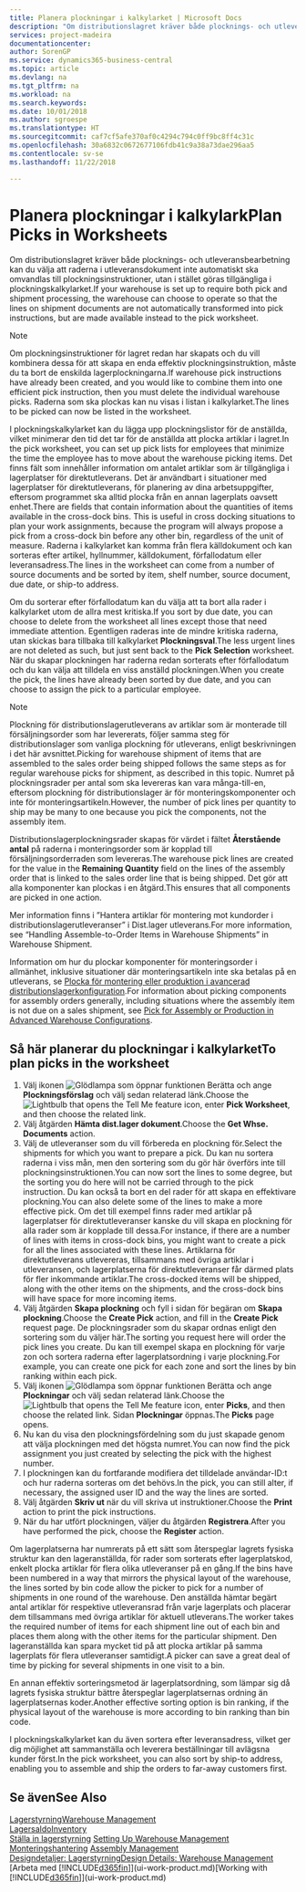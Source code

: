 ```yaml
---
title: Planera plockningar i kalkylarket | Microsoft Docs
description: "Om distributionslagret kräver både plocknings- och utleveransbearbetning kan du välja att raderna i utleveransdokument inte automatiskt ska omvandlas till plockningsinstruktioner, utan i stället göras tillgängliga i plockningskalkylarket."
services: project-madeira
documentationcenter: 
author: SorenGP
ms.service: dynamics365-business-central
ms.topic: article
ms.devlang: na
ms.tgt_pltfrm: na
ms.workload: na
ms.search.keywords: 
ms.date: 10/01/2018
ms.author: sgroespe
ms.translationtype: HT
ms.sourcegitcommit: caf7cf5afe370af0c4294c794c0ff9bc8ff4c31c
ms.openlocfilehash: 30a6832c0672677106fdb41c9a38a73dae296aa5
ms.contentlocale: sv-se
ms.lasthandoff: 11/22/2018

---
```

# <a name="plan-picks-in-worksheets"></a><span data-ttu-id="2f9c7-103">Planera plockningar i kalkylark</span><span class="sxs-lookup"><span data-stu-id="2f9c7-103">Plan Picks in Worksheets</span></span>
<span data-ttu-id="2f9c7-104">Om distributionslagret kräver både plocknings- och utleveransbearbetning kan du välja att raderna i utleveransdokument inte automatiskt ska omvandlas till plockningsinstruktioner, utan i stället göras tillgängliga i plockningskalkylarket.</span><span class="sxs-lookup"><span data-stu-id="2f9c7-104">If your warehouse is set up to require both pick and shipment processing, the warehouse can choose to operate so that the lines on shipment documents are not automatically transformed into pick instructions, but are made available instead to the pick worksheet.</span></span>  

> [!NOTE]  
>  <span data-ttu-id="2f9c7-105">Om plockningsinstruktioner för lagret redan har skapats och du vill kombinera dessa för att skapa en enda effektiv plockningsinstruktion, måste du ta bort de enskilda lagerplockningarna.</span><span class="sxs-lookup"><span data-stu-id="2f9c7-105">If warehouse pick instructions have already been created, and you would like to combine them into one efficient pick instruction, then you must delete the individual warehouse picks.</span></span> <span data-ttu-id="2f9c7-106">Raderna som ska plockas kan nu visas i listan i kalkylarket.</span><span class="sxs-lookup"><span data-stu-id="2f9c7-106">The lines to be picked can now be listed in the worksheet.</span></span>  

<span data-ttu-id="2f9c7-107">I plockningskalkylarket kan du lägga upp plockningslistor för de anställda, vilket minimerar den tid det tar för de anställda att plocka artiklar i lagret.</span><span class="sxs-lookup"><span data-stu-id="2f9c7-107">In the pick worksheet, you can set up pick lists for employees that minimize the time the employee has to move about the warehouse picking items.</span></span> <span data-ttu-id="2f9c7-108">Det finns fält som innehåller information om antalet artiklar som är tillgängliga i lagerplatser för direktutleverans. Det är användbart i situationer med lagerplatser för direktutleverans, för planering av dina arbetsuppgifter, eftersom programmet ska alltid plocka från en annan lagerplats oavsett enhet.</span><span class="sxs-lookup"><span data-stu-id="2f9c7-108">There are fields that contain information about the quantities of items available in the cross-dock bins. This is useful in cross docking situations to plan your work assignments, because the program will always propose a pick from a cross-dock bin before any other bin, regardless of the unit of measure.</span></span> <span data-ttu-id="2f9c7-109">Raderna i kalkylarket kan komma från flera källdokument och kan sorteras efter artikel, hyllnummer, källdokument, förfallodatum eller leveransadress.</span><span class="sxs-lookup"><span data-stu-id="2f9c7-109">The lines in the worksheet can come from a number of source documents and be sorted by item, shelf number, source document, due date, or ship-to address.</span></span>  

<span data-ttu-id="2f9c7-110">Om du sorterar efter förfallodatum kan du välja att ta bort alla rader i kalkylarket utom de allra mest kritiska.</span><span class="sxs-lookup"><span data-stu-id="2f9c7-110">If you sort by due date, you can choose to delete from the worksheet all lines except those that need immediate attention.</span></span> <span data-ttu-id="2f9c7-111">Egentligen raderas inte de mindre kritiska raderna, utan skickas bara tillbaka till kalkylarket **Plockningsval**.</span><span class="sxs-lookup"><span data-stu-id="2f9c7-111">The less urgent lines are not deleted as such, but just sent back to the **Pick Selection** worksheet.</span></span> <span data-ttu-id="2f9c7-112">När du skapar plockningen har raderna redan sorterats efter förfallodatum och du kan välja att tilldela en viss anställd plockningen.</span><span class="sxs-lookup"><span data-stu-id="2f9c7-112">When you create the pick, the lines have already been sorted by due date, and you can choose to assign the pick to a particular employee.</span></span>  

> [!NOTE]  
>  <span data-ttu-id="2f9c7-113">Plockning för distributionslagerutleverans av artiklar som är monterade till försäljningsorder som har levererats, följer samma steg för distributionslager som vanliga plockning för utleverans, enligt beskrivningen i det här avsnittet.</span><span class="sxs-lookup"><span data-stu-id="2f9c7-113">Picking for warehouse shipment of items that are assembled to the sales order being shipped follows the same steps as for regular warehouse picks for shipment, as described in this topic.</span></span> <span data-ttu-id="2f9c7-114">Numret på plockningsrader per antal som ska levereras kan vara många-till-en, eftersom plockning för distributionslager är för monteringskomponenter och inte för monteringsartikeln.</span><span class="sxs-lookup"><span data-stu-id="2f9c7-114">However, the number of pick lines per quantity to ship may be many to one because you pick the components, not the assembly item.</span></span>  
>   
>  <span data-ttu-id="2f9c7-115">Distributionslagerplockningsrader skapas för värdet i fältet **Återstående antal** på raderna i monteringsorder som är kopplad till försäljningsorderraden som levereras.</span><span class="sxs-lookup"><span data-stu-id="2f9c7-115">The warehouse pick lines are created for the value in the **Remaining Quantity** field on the lines of the assembly order that is linked to the sales order line that is being shipped.</span></span> <span data-ttu-id="2f9c7-116">Det gör att alla komponenter kan plockas i en åtgärd.</span><span class="sxs-lookup"><span data-stu-id="2f9c7-116">This ensures that all components are picked in one action.</span></span>  
>   
>  <span data-ttu-id="2f9c7-117">Mer information finns i ”Hantera artiklar för montering mot kundorder i distributionslagerutleveranser” i Dist.lager utleverans.</span><span class="sxs-lookup"><span data-stu-id="2f9c7-117">For more information, see “Handling Assemble-to-Order Items in Warehouse Shipments” in Warehouse Shipment.</span></span>  
>   
>  <span data-ttu-id="2f9c7-118">Information om hur du plockar komponenter för monteringsorder i allmänhet, inklusive situationer där monteringsartikeln inte ska betalas på en utleverans, se [Plocka för montering eller produktion i avancerad distributionslagerkonfiguration](warehouse-how-to-pick-for-internal-operations-in-advanced-warehousing.md).</span><span class="sxs-lookup"><span data-stu-id="2f9c7-118">For information about picking components for assembly orders generally, including situations where the assembly item is not due on a sales shipment, see [Pick for Assembly or Production in Advanced Warehouse Configurations](warehouse-how-to-pick-for-internal-operations-in-advanced-warehousing.md).</span></span>  

## <a name="to-plan-picks-in-the-worksheet"></a><span data-ttu-id="2f9c7-119">Så här planerar du plockningar i kalkylarket</span><span class="sxs-lookup"><span data-stu-id="2f9c7-119">To plan picks in the worksheet</span></span>  
1.  <span data-ttu-id="2f9c7-120">Välj ikonen ![Glödlampa som öppnar funktionen Berätta](media/ui-search/search_small.png "Berätta vad du vill göra") och ange **Plockningsförslag** och välj sedan relaterad länk.</span><span class="sxs-lookup"><span data-stu-id="2f9c7-120">Choose the ![Lightbulb that opens the Tell Me feature](media/ui-search/search_small.png "Tell me what you want to do") icon, enter **Pick Worksheet**, and then choose the related link.</span></span>  
2.  <span data-ttu-id="2f9c7-121">Välj åtgärden **Hämta dist.lager dokument**.</span><span class="sxs-lookup"><span data-stu-id="2f9c7-121">Choose the **Get Whse. Documents** action.</span></span>  
3.  <span data-ttu-id="2f9c7-122">Välj de utleveranser som du vill förbereda en plockning för.</span><span class="sxs-lookup"><span data-stu-id="2f9c7-122">Select the shipments for which you want to prepare a pick.</span></span> <span data-ttu-id="2f9c7-123">Du kan nu sortera raderna i viss mån, men den sortering som du gör här överförs inte till plockningsinstruktionen.</span><span class="sxs-lookup"><span data-stu-id="2f9c7-123">You can now sort the lines to some degree, but the sorting you do here will not be carried through to the pick instruction.</span></span> <span data-ttu-id="2f9c7-124">Du kan också ta bort en del rader för att skapa en effektivare plockning.</span><span class="sxs-lookup"><span data-stu-id="2f9c7-124">You can also delete some of the lines to make a more effective pick.</span></span> <span data-ttu-id="2f9c7-125">Om det till exempel finns rader med artiklar på lagerplatser för direktutleveranser kanske du vill skapa en plockning för alla rader som är kopplade till dessa.</span><span class="sxs-lookup"><span data-stu-id="2f9c7-125">For instance, if there are a number of lines with items in cross-dock bins, you might want to create a pick for all the lines associated with these lines.</span></span> <span data-ttu-id="2f9c7-126">Artiklarna för direktutleverans utlevereras, tillsammans med övriga artiklar i utleveransen, och lagerplatserna för direktutleveranser får därmed plats för fler inkommande artiklar.</span><span class="sxs-lookup"><span data-stu-id="2f9c7-126">The cross-docked items will be shipped, along with the other items on the shipments, and the cross-dock bins will have space for more incoming items.</span></span>  
4.  <span data-ttu-id="2f9c7-127">Välj åtgärden **Skapa plockning** och fyll i sidan för begäran om **Skapa plockning**.</span><span class="sxs-lookup"><span data-stu-id="2f9c7-127">Choose the **Create Pick** action, and fill in the **Create Pick** request page.</span></span> <span data-ttu-id="2f9c7-128">De plockningsrader som du skapar ordnas enligt den sortering som du väljer här.</span><span class="sxs-lookup"><span data-stu-id="2f9c7-128">The sorting you request here will order the pick lines you create.</span></span> <span data-ttu-id="2f9c7-129">Du kan till exempel skapa en plockning för varje zon och sortera raderna efter lagerplatsordning i varje plockning.</span><span class="sxs-lookup"><span data-stu-id="2f9c7-129">For example, you can create one pick for each zone and sort the lines by bin ranking within each pick.</span></span>  
5.  <span data-ttu-id="2f9c7-130">Välj ikonen ![Glödlampa som öppnar funktionen Berätta](media/ui-search/search_small.png "Glödlampa som öppnar funktionen Berätta") och ange **Plockningar** och välj sedan relaterad länk.</span><span class="sxs-lookup"><span data-stu-id="2f9c7-130">Choose the ![Lightbulb that opens the Tell Me feature](media/ui-search/search_small.png "Tell me what you want to do") icon, enter **Picks**, and then choose the related link.</span></span> <span data-ttu-id="2f9c7-131">Sidan **Plockningar** öppnas.</span><span class="sxs-lookup"><span data-stu-id="2f9c7-131">The **Picks** page opens.</span></span>  
6.  <span data-ttu-id="2f9c7-132">Nu kan du visa den plockningsfördelning som du just skapade genom att välja plockningen med det högsta numret.</span><span class="sxs-lookup"><span data-stu-id="2f9c7-132">You can now find the pick assignment you just created by selecting the pick with the highest number.</span></span>  
7.  <span data-ttu-id="2f9c7-133">I plockningen kan du fortfarande modifiera det tilldelade användar-ID:t och hur raderna sorteras om det behövs.</span><span class="sxs-lookup"><span data-stu-id="2f9c7-133">In the pick, you can still alter, if necessary, the assigned user ID and the way the lines are sorted.</span></span>  
8.  <span data-ttu-id="2f9c7-134">Välj åtgärden **Skriv ut** när du vill skriva ut instruktioner.</span><span class="sxs-lookup"><span data-stu-id="2f9c7-134">Choose the **Print** action to print the pick instructions.</span></span>  
9. <span data-ttu-id="2f9c7-135">När du har utfört plockningen, väljer du åtgärden **Registrera**.</span><span class="sxs-lookup"><span data-stu-id="2f9c7-135">After you have performed the pick, choose the **Register** action.</span></span>  

<span data-ttu-id="2f9c7-136">Om lagerplatserna har numrerats på ett sätt som återspeglar lagrets fysiska struktur kan den lageranställda, för rader som sorterats efter lagerplatskod, enkelt plocka artiklar för flera olika utleveranser på en gång.</span><span class="sxs-lookup"><span data-stu-id="2f9c7-136">If the bins have been numbered in a way that mirrors the physical layout of the warehouse, the lines sorted by bin code allow the picker to pick for a number of shipments in one round of the warehouse.</span></span> <span data-ttu-id="2f9c7-137">Den anställda hämtar begärt antal artiklar för respektive utleveransrad från varje lagerplats och placerar dem tillsammans med övriga artiklar för aktuell utleverans.</span><span class="sxs-lookup"><span data-stu-id="2f9c7-137">The worker takes the required number of items for each shipment line out of each bin and places them along with the other items for the particular shipment.</span></span> <span data-ttu-id="2f9c7-138">Den lageranställda kan spara mycket tid på att plocka artiklar på samma lagerplats för flera utleveranser samtidigt.</span><span class="sxs-lookup"><span data-stu-id="2f9c7-138">A picker can save a great deal of time by picking for several shipments in one visit to a bin.</span></span>  

<span data-ttu-id="2f9c7-139">En annan effektiv sorteringsmetod är lagerplatsordning, som lämpar sig då lagrets fysiska struktur bättre återspeglar lagerplatsernas ordning än lagerplatsernas koder.</span><span class="sxs-lookup"><span data-stu-id="2f9c7-139">Another effective sorting option is bin ranking, if the physical layout of the warehouse is more according to bin ranking than bin code.</span></span>  

<span data-ttu-id="2f9c7-140">I plockningskalkylarket kan du även sortera efter leveransadress, vilket ger dig möjlighet att sammanställa och leverera beställningar till avlägsna kunder först.</span><span class="sxs-lookup"><span data-stu-id="2f9c7-140">In the pick worksheet, you can also sort by ship-to address, enabling you to assemble and ship the orders to far-away customers first.</span></span>  

## <a name="see-also"></a><span data-ttu-id="2f9c7-141">Se även</span><span class="sxs-lookup"><span data-stu-id="2f9c7-141">See Also</span></span>
[<span data-ttu-id="2f9c7-142">Lagerstyrning</span><span class="sxs-lookup"><span data-stu-id="2f9c7-142">Warehouse Management</span></span>](warehouse-manage-warehouse.md)  
[<span data-ttu-id="2f9c7-143">Lagersaldo</span><span class="sxs-lookup"><span data-stu-id="2f9c7-143">Inventory</span></span>](inventory-manage-inventory.md)  
<span data-ttu-id="2f9c7-144">[Ställa in lagerstyrning](warehouse-setup-warehouse.md)   </span><span class="sxs-lookup"><span data-stu-id="2f9c7-144">[Setting Up Warehouse Management](warehouse-setup-warehouse.md)   </span></span>  
<span data-ttu-id="2f9c7-145">[Monteringshantering](assembly-assemble-items.md)  </span><span class="sxs-lookup"><span data-stu-id="2f9c7-145">[Assembly Management](assembly-assemble-items.md)  </span></span>  
[<span data-ttu-id="2f9c7-146">Designdetaljer: Lagerstyrning</span><span class="sxs-lookup"><span data-stu-id="2f9c7-146">Design Details: Warehouse Management</span></span>](design-details-warehouse-management.md)  
<span data-ttu-id="2f9c7-147">[Arbeta med [!INCLUDE[d365fin](includes/d365fin_md.md)]](ui-work-product.md)</span><span class="sxs-lookup"><span data-stu-id="2f9c7-147">[Working with [!INCLUDE[d365fin](includes/d365fin_md.md)]](ui-work-product.md)</span></span>

